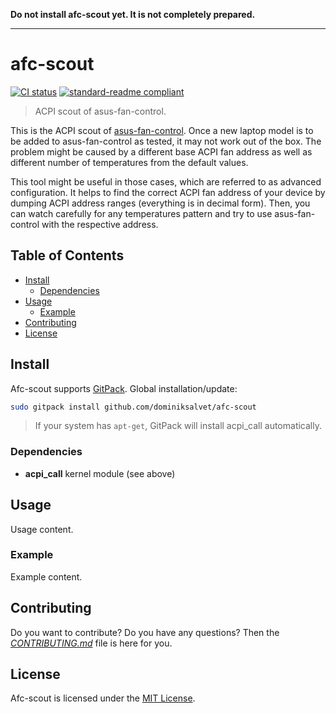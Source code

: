 **Do not install afc-scout yet. It is not completely prepared.**

---

# afc-scout

[![CI status](https://github.com/dominiksalvet/afc-scout/workflows/CI/badge.svg)](https://github.com/dominiksalvet/afc-scout/commits)
[![standard-readme compliant](https://img.shields.io/badge/readme_style-standard-brightgreen.svg)](https://github.com/RichardLitt/standard-readme)

> ACPI scout of asus-fan-control.

This is the ACPI scout of [asus-fan-control](https://github.com/dominiksalvet/asus-fan-control). Once a new laptop model is to be added to asus-fan-control as tested, it may not work out of the box. The problem might be caused by a different base ACPI fan address as well as different number of temperatures from the default values.

This tool might be useful in those cases, which are referred to as advanced configuration. It helps to find the correct ACPI fan address of your device by dumping ACPI address ranges (everything is in decimal form). Then, you can watch carefully for any temperatures pattern and try to use asus-fan-control with the respective address.

## Table of Contents

* [Install](#install)
  * [Dependencies](#dependencies)
* [Usage](#usage)
  * [Example](#example)
* [Contributing](#contributing)
* [License](#license)

## Install

Afc-scout supports [GitPack](https://github.com/dominiksalvet/gitpack). Global installation/update:

```sh
sudo gitpack install github.com/dominiksalvet/afc-scout
```

> If your system has `apt-get`, GitPack will install acpi_call automatically.

### Dependencies

* **acpi_call** kernel module (see above)

## Usage

Usage content.

### Example

Example content.

## Contributing

Do you want to contribute? Do you have any questions? Then the [*CONTRIBUTING.md*](CONTRIBUTING.md) file is here for you.

## License

Afc-scout is licensed under the [MIT License](LICENSE).
